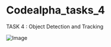 # Codealpha_tasks_4

TASK 4 : Object Detection and Tracking

![Image](https://github.com/user-attachments/assets/0a2f9ae0-7791-42cd-b1e3-34c7dda7273a)
